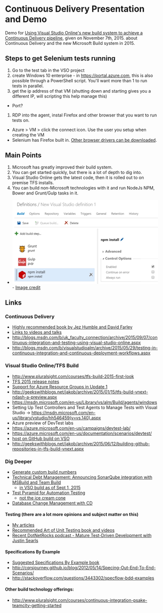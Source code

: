 # Continuous Delivery Presentation and Demo
Demo for [Using Visual Studio Online's new build system to achieve a Continuous Delivery pipeline](http://southdakotacodecamp.net/sessions/101), given on November 7th, 2015. about Continuous Delivery and the new Microsoft Build system in 2015.

## Steps to get Selenium tests running
 1. Go to the test tab in the  VSO project
 1. create Windows 10 enterprise - in https://portal.azure.com, this is also possible through a PowerShell script. You'll want more than 1 to run tests in parallel.
 1. get the ip address of that VM (shutting down and starting gives you a different IP, will scripting this help manage this)
  * Port?
 1. RDP into the agent, instal Firefox and other browser that you want to run tests on.
  - Azure > VM > click the connect icon. Use the user you setup when creating the VM
  - Selenium has Firefox built in. [Other browser drivers can be downloaded](http://docs.seleniumhq.org/download/).

## Main Points
 1. Microsoft has greatly improved their build system.
 1. You can get started quickly, but there is a lot of depth to dig into.
 1. Visual Studio Online gets the latest code, then it is rolled out to on premise TFS installs.
 1. You can build non-Microsoft technologies with it and run NodeJs NPM, Bower and Grunt/Gulp tasks in it.
   - ![NPM in the MS build](readmeImages/javascriptbuilds.jpg)
    - [Image credit](http://jeremylikness.github.io/Top10EnterpriseJS/#33)
 
 
## Links

### Continuous Delivery
 - [Highly recommended book by Jez Humble and David Farley](http://www.continuousdelivery.com) 
 - [Links to videos and talks](http://continuousdelivery.com/talks/)
 - http://blogs.msdn.com/b/uk_faculty_connection/archive/2015/09/07/continuous-integration-and-testing-using-visual-studio-online.aspx
 - http://blogs.msdn.com/b/visualstudioalm/archive/2015/05/29/testing-in-continuous-integration-and-continuous-deployment-workflows.aspx
 
### Visual Studio Online/TFS Build
 - http://www.pluralsight.com/courses/tfs-build-2015-first-look
 - [TFS 2015 release notes](https://www.visualstudio.com/news/tfs2015-update1-vs)
  - [Support for Azure Resource Groups in Update 1](https://www.visualstudio.com/news/tfs2015-update1-vs#azurergp)
 - http://geekswithblogs.net/jakob/archive/2015/01/15/tfs-build-vnext-ndash-a-preview.aspx
 - https://msdn.microsoft.com/en-us/Library/vs/alm/Build/agents/windows
 - Setting Up Test Controllers and Test Agents to Manage Tests with Visual Studio -> https://msdn.microsoft.com/en-us/library/vstudio/hh546459(v=vs.140).aspx
 - Azure preview of DevTest labs
  - https://azure.microsoft.com/en-us/campaigns/devtest-lab/
  - https://azure.microsoft.com/en-us/documentation/scenarios/devtest/
 -  [host on GitHub build on VSO](http://ivision.com/blog/using-visual-studio-online-to-build-a-github-hosted-javascript-project-with-npm-bower-and-grunt-for-free/)
  - http://geekswithblogs.net/jakob/archive/2015/06/12/building-github-repositories-in-tfs-build-vnext.aspx
  
### Dig Deeper
 - [Generate custom build numbers](http://geekswithblogs.net/jakob/archive/2015/10/15/generate-custom-build-numbers-in-tfs-build-vnext.aspx)
 - [Technical Debt Management: Announcing SonarQube integration with MSBuild and Team Build](http://blogs.msdn.com/b/visualstudioalm/archive/2015/04/28/technical-debt-management-announcing-sonarqube-integration-with-msbuild-and-team-build.aspx)
   - [in VSO build as of Sept 1, 2015](http://www.sonarqube.org/msbuild-sonarqube-runner-now-available-on-visual-studio-online/)
 - [Test Pyramid for Automation Testing](http://martinfowler.com/bliki/TestPyramid.html)
   - [not the ice cream cone](http://watirmelon.com/2012/01/31/introducing-the-software-testing-ice-cream-cone/)
 - [Database Change Management with CD](http://www.geekswithblogs.net/Aligned/archive/2015/01/21/databases-in-continuous-delivery.aspx)
 
#### Testing (there are a lot more opinions and subject matter on this)
  - [My articles](http://geekswithblogs.net/Aligned/category/13960.aspx)
  - [Recommended Art of Unit Testing book and videos](http://artofunittesting.com/)
  - [Recent DotNetRocks podcast - Mature Test-Driven Development with Justin Searls](http://dotnetrocks.com/?show=1207)
 
#### Specifications By Example
 - [Suggested Specifications By Example book](http://specificationbyexample.com/)
 - http://cqrsjourney.github.io/blog/2012/05/14/Specing-Out-End-To-End-Scenarios/
 - http://stackoverflow.com/questions/3443302/specflow-bdd-examples
  
 #### Other build technology offerings:
  - http://www.pluralsight.com/courses/continuous-integration-psake-teamcity-getting-started